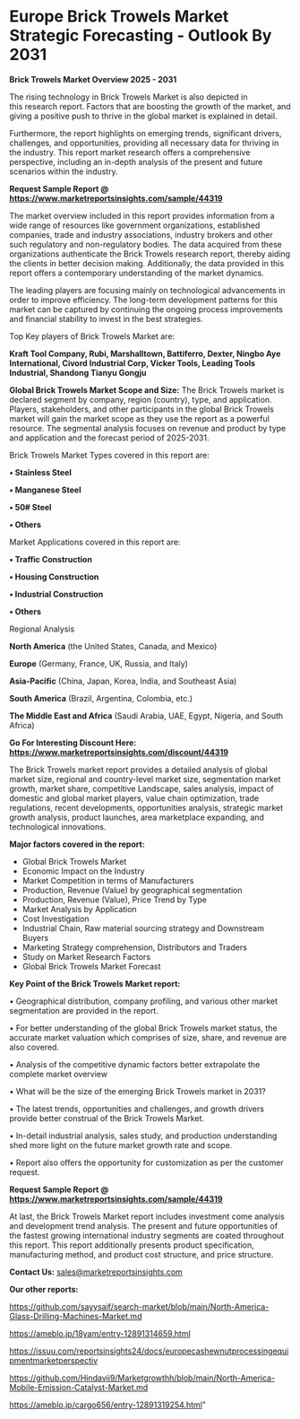 # Europe Brick Trowels Market Strategic Forecasting - Outlook By 2031

<Strong> Brick Trowels Market Overview 2025 - 2031</strong>

The rising technology in Brick Trowels Market is also depicted in this research report. Factors that are boosting the growth of the market, and giving a positive push to thrive in the global market is explained in detail.

Furthermore, the report highlights on emerging trends, significant drivers, challenges, and opportunities, providing all necessary data for thriving in the industry. This report market research offers a comprehensive perspective, including an in-depth analysis of the present and future scenarios within the industry.

<strong>Request Sample Report @ <a href=https://www.marketreportsinsights.com/sample/44319>https://www.marketreportsinsights.com/sample/44319</a></strong>

The market overview included in this report provides information from a wide range of resources like government organizations, established companies, trade and industry associations, industry brokers and other such regulatory and non-regulatory bodies. The data acquired from these organizations authenticate the Brick Trowels research report, thereby aiding the clients in better decision making. Additionally, the data provided in this report offers a contemporary understanding of the market dynamics.

The leading players are focusing mainly on technological advancements in order to improve efficiency. The long-term development patterns for this market can be captured by continuing the ongoing process improvements and financial stability to invest in the best strategies.

Top Key players of Brick Trowels Market are:

<strong>Kraft Tool Company, Rubi, Marshalltown, Battiferro, Dexter, Ningbo Aye International, Civord Industrial Corp, Vicker Tools, Leading Tools Industrial, Shandong Tianyu Gongju</strong>

<strong><b>Global Brick Trowels Market Scope and Size:</b></strong>
The Brick Trowels market is declared segment by company, region (country), type, and application. Players, stakeholders, and other participants in the global Brick Trowels market will gain the market scope as they use the report as a powerful resource. The segmental analysis focuses on revenue and product by type and application and the forecast period of 2025-2031.

Brick Trowels Market Types covered in this report are:

<strong>•  Stainless Steel

•  Manganese Steel

•  50# Steel

•  Others</strong>

Market Applications covered in this report are:

<strong>•  Traffic Construction

•  Housing Construction

•  Industrial Construction

•  Others</strong> 

Regional Analysis

<strong>North America</strong> (the United States, Canada, and Mexico)

<strong>Europe</strong> (Germany, France, UK, Russia, and Italy)

<strong>Asia-Pacific</strong> (China, Japan, Korea, India, and Southeast Asia)

<strong>South America</strong> (Brazil, Argentina, Colombia, etc.)

<strong>The Middle East and Africa</strong> (Saudi Arabia, UAE, Egypt, Nigeria, and South Africa)

<strong>Go For Interesting Discount Here: <a href=https://www.marketreportsinsights.com/discount/44319>https://www.marketreportsinsights.com/discount/44319</a></strong>

The Brick Trowels market report provides a detailed analysis of global market size, regional and country-level market size, segmentation market growth, market share, competitive Landscape, sales analysis, impact of domestic and global market players, value chain optimization, trade regulations, recent developments, opportunities analysis, strategic market growth analysis, product launches, area marketplace expanding, and technological innovations.

<strong><b>Major factors covered in the report:</b></strong>
<ul>
  <li>Global Brick Trowels Market </li>
  <li>Economic Impact on the Industry</li>
  <li>Market Competition in terms of Manufacturers</li>
  <li>Production, Revenue (Value) by geographical segmentation</li>
  <li>Production, Revenue (Value), Price Trend by Type</li>
  <li>Market Analysis by Application</li>
  <li>Cost Investigation</li>
  <li>Industrial Chain, Raw material sourcing strategy and Downstream Buyers</li>
  <li>Marketing Strategy comprehension, Distributors and Traders</li>
  <li>Study on Market Research Factors</li>
  <li>Global Brick Trowels Market Forecast</li>
</ul>

<strong><b>Key Point of the Brick Trowels Market report:</b></strong>

• Geographical distribution, company profiling, and various other market segmentation are provided in the report.

• For better understanding of the global Brick Trowels market status, the accurate market valuation which comprises of size, share, and revenue are also covered.

• Analysis of the competitive dynamic factors better extrapolate the complete market overview

• What will be the size of the emerging Brick Trowels market in 2031?

• The latest trends, opportunities and challenges, and growth drivers provide better construal of the Brick Trowels Market.

• In-detail industrial analysis, sales study, and production understanding shed more light on the future market growth rate and scope.

• Report also offers the opportunity for customization as per the customer request.

<strong>Request Sample Report @ <a href=https://www.marketreportsinsights.com/sample/44319>https://www.marketreportsinsights.com/sample/44319</a></strong>

At last, the Brick Trowels Market report includes investment come analysis and development trend analysis. The present and future opportunities of the fastest growing international industry segments are coated throughout this report. This report additionally presents product specification, manufacturing method, and product cost structure, and price structure.

<strong>Contact Us:</strong>
sales@marketreportsinsights.com

<strong>Our other reports:</strong>

<a href=https://github.com/sayysaif/search-market/blob/main/North-America-Glass-Drilling-Machines-Market.md>https://github.com/sayysaif/search-market/blob/main/North-America-Glass-Drilling-Machines-Market.md</a>

<a href=https://ameblo.jp/18yam/entry-12891314659.html>https://ameblo.jp/18yam/entry-12891314659.html</a>

<a href=https://issuu.com/reportsinsights24/docs/europecashewnutprocessingequipmentmarketperspectiv>https://issuu.com/reportsinsights24/docs/europecashewnutprocessingequipmentmarketperspectiv</a>

<a href=https://github.com/Hindavii9/Marketgrowthh/blob/main/North-America-Mobile-Emission-Catalyst-Market.md>https://github.com/Hindavii9/Marketgrowthh/blob/main/North-America-Mobile-Emission-Catalyst-Market.md</a>

<a href=https://ameblo.jp/cargo656/entry-12891319254.html>https://ameblo.jp/cargo656/entry-12891319254.html</a>"
